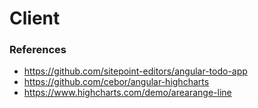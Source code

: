 # Client


### References

- https://github.com/sitepoint-editors/angular-todo-app
- https://github.com/cebor/angular-highcharts
- https://www.highcharts.com/demo/arearange-line